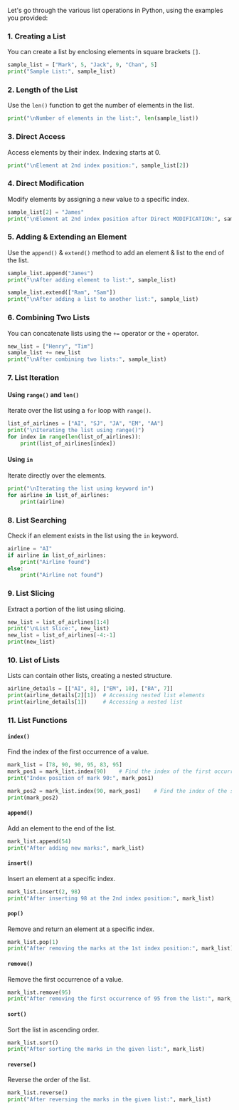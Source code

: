 Let's go through the various list operations in Python, using the examples you provided:

### 1. Creating a List
You can create a list by enclosing elements in square brackets `[]`.
```python
sample_list = ["Mark", 5, "Jack", 9, "Chan", 5]
print("Sample List:", sample_list)
```

### 2. Length of the List
Use the `len()` function to get the number of elements in the list.
```python
print("\nNumber of elements in the list:", len(sample_list))
```

### 3. Direct Access
Access elements by their index. Indexing starts at 0.
```python
print("\nElement at 2nd index position:", sample_list[2])
```

### 4. Direct Modification
Modify elements by assigning a new value to a specific index.
```python
sample_list[2] = "James"
print("\nElement at 2nd index position after Direct MODIFICATION:", sample_list[2])
```

### 5. Adding & Extending an Element
Use the `append()` & `extend()` method to add an element & list to the end of the list.
```python
sample_list.append("James")
print("\nAfter adding element to list:", sample_list)

sample_list.extend(["Ram", "Sam"])
print("\nAfter adding a list to another list:", sample_list)
```

### 6. Combining Two Lists
You can concatenate lists using the `+=` operator or the `+` operator.
```python
new_list = ["Henry", "Tim"]
sample_list += new_list
print("\nAfter combining two lists:", sample_list)
```

### 7. List Iteration
#### Using `range()` and `len()`
Iterate over the list using a `for` loop with `range()`.
```python
list_of_airlines = ["AI", "SJ", "JA", "EM", "AA"]
print("\nIterating the list using range()")
for index in range(len(list_of_airlines)):
    print(list_of_airlines[index])
```

#### Using `in`
Iterate directly over the elements.
```python
print("\nIterating the list using keyword in")
for airline in list_of_airlines:
    print(airline)
```

### 8. List Searching
Check if an element exists in the list using the `in` keyword.
```python
airline = "AI"
if airline in list_of_airlines:
    print("Airline found")
else:
    print("Airline not found")
```

### 9. List Slicing
Extract a portion of the list using slicing.
```python
new_list = list_of_airlines[1:4]
print("\nList Slice:", new_list)
new_list = list_of_airlines[-4:-1]
print(new_list)
```

### 10. List of Lists
Lists can contain other lists, creating a nested structure.
```python
airline_details = [["AI", 8], ["EM", 10], ["BA", 7]]
print(airline_details[2][1])  # Accessing nested list elements
print(airline_details[1])     # Accessing a nested list
```

### 11. List Functions
#### `index()`
Find the index of the first occurrence of a value.
```python
mark_list = [78, 90, 90, 95, 83, 95]
mark_pos1 = mark_list.index(90)    # Find the index of the first occurrence of 90
print("Index position of mark 90:", mark_pos1)

mark_pos2 = mark_list.index(90, mark_pos1)    # Find the index of the second occurrence of 90, starting the search after the first occurrence
print(mark_pos2)
```

#### `append()`
Add an element to the end of the list.
```python
mark_list.append(54)
print("After adding new marks:", mark_list)
```

#### `insert()`
Insert an element at a specific index.
```python
mark_list.insert(2, 98)
print("After inserting 98 at the 2nd index position:", mark_list)
```

#### `pop()`
Remove and return an element at a specific index.
```python
mark_list.pop(1)
print("After removing the marks at the 1st index position:", mark_list)
```

#### `remove()`
Remove the first occurrence of a value.
```python
mark_list.remove(95)
print("After removing the first occurrence of 95 from the list:", mark_list)
```

#### `sort()`
Sort the list in ascending order.
```python
mark_list.sort()
print("After sorting the marks in the given list:", mark_list)
```

#### `reverse()`
Reverse the order of the list.
```python
mark_list.reverse()
print("After reversing the marks in the given list:", mark_list)
```
